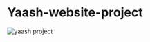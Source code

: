 # Yaash-website-project
![yaash project](https://github.com/ykjoddy/Yaash-website-project/assets/122453030/86f1a20c-5b9d-4bfe-a6b0-33dfff7c86c2)
